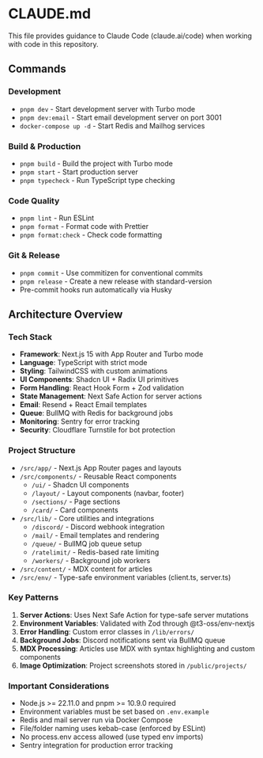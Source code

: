 # CLAUDE.md

This file provides guidance to Claude Code (claude.ai/code) when working with code in this repository.

## Commands

### Development

- `pnpm dev` - Start development server with Turbo mode
- `pnpm dev:email` - Start email development server on port 3001
- `docker-compose up -d` - Start Redis and Mailhog services

### Build & Production

- `pnpm build` - Build the project with Turbo mode
- `pnpm start` - Start production server
- `pnpm typecheck` - Run TypeScript type checking

### Code Quality

- `pnpm lint` - Run ESLint
- `pnpm format` - Format code with Prettier
- `pnpm format:check` - Check code formatting

### Git & Release

- `pnpm commit` - Use commitizen for conventional commits
- `pnpm release` - Create a new release with standard-version
- Pre-commit hooks run automatically via Husky

## Architecture Overview

### Tech Stack

- **Framework**: Next.js 15 with App Router and Turbo mode
- **Language**: TypeScript with strict mode
- **Styling**: TailwindCSS with custom animations
- **UI Components**: Shadcn UI + Radix UI primitives
- **Form Handling**: React Hook Form + Zod validation
- **State Management**: Next Safe Action for server actions
- **Email**: Resend + React Email templates
- **Queue**: BullMQ with Redis for background jobs
- **Monitoring**: Sentry for error tracking
- **Security**: Cloudflare Turnstile for bot protection

### Project Structure

- `/src/app/` - Next.js App Router pages and layouts
- `/src/components/` - Reusable React components
  - `/ui/` - Shadcn UI components
  - `/layout/` - Layout components (navbar, footer)
  - `/sections/` - Page sections
  - `/card/` - Card components
- `/src/lib/` - Core utilities and integrations
  - `/discord/` - Discord webhook integration
  - `/mail/` - Email templates and rendering
  - `/queue/` - BullMQ job queue setup
  - `/ratelimit/` - Redis-based rate limiting
  - `/workers/` - Background job workers
- `/src/content/` - MDX content for articles
- `/src/env/` - Type-safe environment variables (client.ts, server.ts)

### Key Patterns

1. **Server Actions**: Uses Next Safe Action for type-safe server mutations
2. **Environment Variables**: Validated with Zod through @t3-oss/env-nextjs
3. **Error Handling**: Custom error classes in `/lib/errors/`
4. **Background Jobs**: Discord notifications sent via BullMQ queue
5. **MDX Processing**: Articles use MDX with syntax highlighting and custom components
6. **Image Optimization**: Project screenshots stored in `/public/projects/`

### Important Considerations

- Node.js >= 22.11.0 and pnpm >= 10.9.0 required
- Environment variables must be set based on `.env.example`
- Redis and mail server run via Docker Compose
- File/folder naming uses kebab-case (enforced by ESLint)
- No process.env access allowed (use typed env imports)
- Sentry integration for production error tracking
